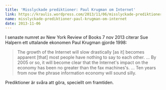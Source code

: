 ```yaml
---
title: 'Misslyckade prediktioner: Paul Krugman om Internet'
link: https://kraulis.wordpress.com/2013/11/06/misslyckade-prediktioner-paul-krugman-om-internet/
name: misslyckade-prediktioner-paul-krugman-om-internet
date: 2013-11-06
---
```

I senaste numret av New York Review of Books 7 nov 2013 citerar Sue Halpern ett uttalande ekonomen Paul Krugman gjorde 1998:

> The growth of the Internet will slow drastically [as it] becomes apparent [that] most people have nothing to say to each other. ... By 2005 or so, it will become clear that the Internet's impact on the economy has been no greater than the fax machines's. ... Ten years from now the phrase information economy will sound silly.

Prediktioner är svåra att göra, speciellt om framtiden.


